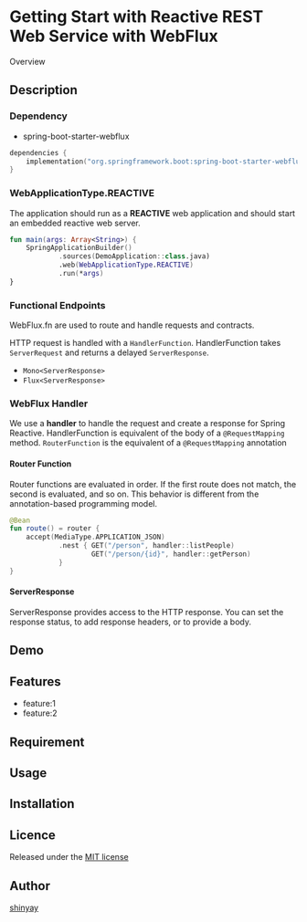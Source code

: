 # Getting Start with Reactive REST Web Service with WebFlux 

Overview

## Description
### Dependency
- spring-boot-starter-webflux

```kotlin
dependencies {
	implementation("org.springframework.boot:spring-boot-starter-webflux")
}
```

### WebApplicationType.REACTIVE
The application should run as a **REACTIVE** web application and should start an embedded reactive web server.

```kotlin
fun main(args: Array<String>) {
    SpringApplicationBuilder()
            .sources(DemoApplication::class.java)
            .web(WebApplicationType.REACTIVE)
            .run(*args)
}
```
### Functional Endpoints
WebFlux.fn are used to route and handle requests and contracts.

HTTP request is handled with a `HandlerFunction`.
HandlerFunction takes `ServerRequest` and returns a delayed `ServerResponse`.

- `Mono<ServerResponse>`
- `Flux<ServerResponse>`

### WebFlux Handler
We use a **handler** to handle the request and create a response for Spring Reactive.
HandlerFunction is equivalent of the body of a `@RequestMapping` method.
`RouterFunction` is the equivalent of a `@RequestMapping` annotation

#### Router Function
Router functions are evaluated in order.
If the first route does not match, the second is evaluated, and so on. 
This behavior is different from the annotation-based programming model.

```kotlin
@Bean
fun route() = router {
    accept(MediaType.APPLICATION_JSON)
            .nest { GET("/person", handler::listPeople)
                    GET("/person/{id}", handler::getPerson)
            }
}
```

#### ServerResponse
ServerResponse provides access to the HTTP response.
You can set the response status, to add response headers, or to provide a body.

## Demo

## Features

- feature:1
- feature:2

## Requirement

## Usage

## Installation

## Licence

Released under the [MIT license](https://gist.githubusercontent.com/shinyay/56e54ee4c0e22db8211e05e70a63247e/raw/34c6fdd50d54aa8e23560c296424aeb61599aa71/LICENSE)

## Author

[shinyay](https://github.com/shinyay)

